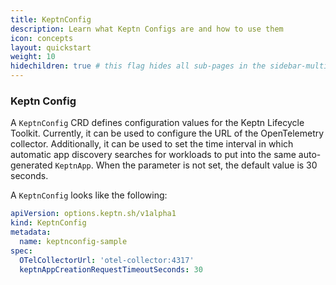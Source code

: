 ```yaml
---
title: KeptnConfig
description: Learn what Keptn Configs are and how to use them
icon: concepts
layout: quickstart
weight: 10
hidechildren: true # this flag hides all sub-pages in the sidebar-multicard.html
---
```



### Keptn Config

A `KeptnConfig` CRD defines configuration values for the Keptn Lifecycle Toolkit.
Currently, it can be used to configure the URL of the OpenTelemetry collector.
Additionally, it can be used to set the time interval in which automatic app discovery
searches for workloads to put into the same auto-generated `KeptnApp`.
When the parameter is not set, the default value is 30 seconds.

A `KeptnConfig` looks like the following:

```yaml
apiVersion: options.keptn.sh/v1alpha1
kind: KeptnConfig
metadata:
  name: keptnconfig-sample
spec:
  OTelCollectorUrl: 'otel-collector:4317'
  keptnAppCreationRequestTimeoutSeconds: 30
```
